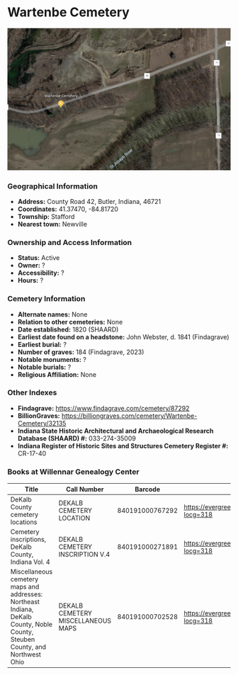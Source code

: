 # Wartenbe Cemetery

![Wartenbe Cemetery on Google Earth](https://github.com/FyoAtEPL/DeKalbCemeteries/blob/main/images/mapImages/WartenbeEarth.png "Wartenbe Cemetery on Google Earth")

### Geographical Information
- **Address:** County Road 42, Butler, Indiana, 46721
- **Coordinates:** 41.37470, -84.81720
- **Township:** Stafford
- **Nearest town:** Newville

### Ownership and Access Information
- **Status:** Active
- **Owner:** ?
- **Accessibility:** ?
- **Hours:** ?

### Cemetery Information
- **Alternate names:** None
- **Relation to other cemeteries:** None
- **Date established:** 1820 (SHAARD)
- **Earliest date found on a headstone:** John Webster, d. 1841 (Findagrave)
- **Earliest burial:** ?
- **Number of graves:** 184 (Findagrave, 2023)
- **Notable monuments:** ?
- **Notable burials:** ?
- **Religious Affiliation:** None

### Other Indexes
- **Findagrave:** https://www.findagrave.com/cemetery/87292
- **BillionGraves:** https://billiongraves.com/cemetery/Wartenbe-Cemetery/32135
- **Indiana State Historic Architectural and Archaeological Research Database (SHAARD) #:** 033-274-35009
- **Indiana Register of Historic Sites and Structures Cemetery Register #:** CR-17-40

### Books at Willennar Genealogy Center
| Title | Call Number | Barcode | Evergreen Record |
| ------------ | ------------ | ------------ | ------------ |
| DeKalb County cemetery locations | DEKALB CEMETERY LOCATION | 840191000767292 | https://evergreen.lib.in.us/eg/opac/record/20670319?locg=318 |
| Cemetery inscriptions, DeKalb County, Indiana Vol. 4 | DEKALB CEMETERY INSCRIPTION V.4 | 840191000271891 | https://evergreen.lib.in.us/eg/opac/record/20670315?locg=318 |
| Miscellaneous cemetery maps and addresses: Northeast Indiana, DeKalb County, Noble County, Steuben County, and Northwest Ohio | DEKALB CEMETERY MISCELLANEOUS MAPS | 840191000702528 | https://evergreen.lib.in.us/eg/opac/record/20673421?locg=318 |
